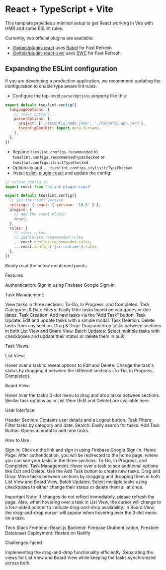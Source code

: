 # React + TypeScript + Vite

This template provides a minimal setup to get React working in Vite with HMR and some ESLint rules.

Currently, two official plugins are available:

- [@vitejs/plugin-react](https://github.com/vitejs/vite-plugin-react/blob/main/packages/plugin-react/README.md) uses [Babel](https://babeljs.io/) for Fast Refresh
- [@vitejs/plugin-react-swc](https://github.com/vitejs/vite-plugin-react-swc) uses [SWC](https://swc.rs/) for Fast Refresh

## Expanding the ESLint configuration

If you are developing a production application, we recommend updating the configuration to enable type aware lint rules:

- Configure the top-level `parserOptions` property like this:

```js
export default tseslint.config({
  languageOptions: {
    // other options...
    parserOptions: {
      project: ['./tsconfig.node.json', './tsconfig.app.json'],
      tsconfigRootDir: import.meta.dirname,
    },
  },
})
```

- Replace `tseslint.configs.recommended` to `tseslint.configs.recommendedTypeChecked` or `tseslint.configs.strictTypeChecked`
- Optionally add `...tseslint.configs.stylisticTypeChecked`
- Install [eslint-plugin-react](https://github.com/jsx-eslint/eslint-plugin-react) and update the config:

```js
// eslint.config.js
import react from 'eslint-plugin-react'

export default tseslint.config({
  // Set the react version
  settings: { react: { version: '18.3' } },
  plugins: {
    // Add the react plugin
    react,
  },
  rules: {
    // other rules...
    // Enable its recommended rules
    ...react.configs.recommended.rules,
    ...react.configs['jsx-runtime'].rules,
  },
})
```



Kindly read the below mentioned points

Features

Authentication: Sign in using Firebase Google Sign-In.

Task Management:

View tasks in three sections: To-Do, In Progress, and Completed.
Task Categories & Date Filters: Easily filter tasks based on categories or due dates.
Task Creation: Add new tasks via the "Add Task" button.
Task Update: Edit and update tasks with a simple modal.
Task Deletion: Delete tasks from any section.
Drag & Drop: Drag and drop tasks between sections in both List View and Board View.
Batch Updates: Select multiple tasks with checkboxes and update their status or delete them in bulk.

Task Views

List View:

Hover over a task to reveal options to Edit and Delete.
Change the task's status by dragging it between the different sections (To-Do, In Progress, Completed).

Board View:

Hover over the task’s 3-dot menu to drag and drop tasks between sections.
Similar task options as in List View (Edit and Delete) are available here.

User Interface

Header Section: Contains user details and a Logout button.
Task Filters: Filter tasks by category and date.
Search: Easily search for tasks.
Add Task Button: Opens a modal to add new tasks.

How to Use

Sign In: Click on the link and sign in using Firebase Google Sign-In.
Home Page: After authentication, you will be redirected to the home page, where you can see your tasks in the three sections: To-Do, In Progress, and Completed.
Task Management:
Hover over a task to see additional options like Edit and Delete.
Use the Add Task button to create new tasks.
Drag and Drop: Move tasks between sections by dragging and dropping them in both List View and Board View.
Batch Updates: Select multiple tasks using checkboxes to either change their status or delete them all at once.

Important Note: If changes do not reflect immediately, please refresh the page. Also, when hovering over a task in List View, the cursor will change to a four-sided pointer to indicate drag-and-drop availability. In Board View, the drag-and-drop cursor will appear when hovering over the 3-dot menu on a task.

Tech Stack
Frontend: React.js
Backend: Firebase (Authentication, Firestore Database)
Deployment: Hosted on Netlify

Challenges Faced

Implementing the drag-and-drop functionality efficiently.
Separating the views for List View and Board View while keeping the tasks synchronized across both.